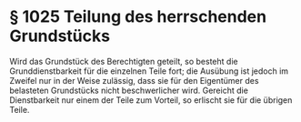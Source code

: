# § 1025 Teilung des herrschenden Grundstücks
Wird das Grundstück des Berechtigten geteilt, so besteht die Grunddienstbarkeit für die einzelnen Teile fort; die Ausübung ist jedoch im Zweifel nur in der Weise zulässig, dass sie für den Eigentümer des belasteten Grundstücks nicht beschwerlicher wird. Gereicht die Dienstbarkeit nur einem der Teile zum Vorteil, so erlischt sie für die übrigen Teile.